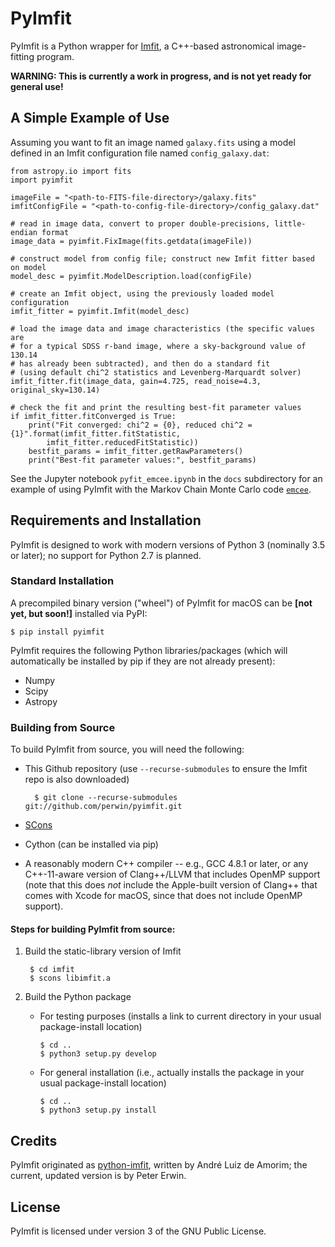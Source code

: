 # PyImfit

PyImfit is a Python wrapper for [Imfit](https://github.com/perwin/imfit), a C++-based astronomical image-fitting 
program.

**WARNING: This is currently a work in progress, and is not yet ready for general use!**

## A Simple Example of Use

Assuming you want to fit an image named `galaxy.fits` using a model defined
in an Imfit configuration file named `config_galaxy.dat`:

    from astropy.io import fits
    import pyimfit
    
    imageFile = "<path-to-FITS-file-directory>/galaxy.fits"
    imfitConfigFile = "<path-to-config-file-directory>/config_galaxy.dat"

    # read in image data, convert to proper double-precisions, little-endian format
    image_data = pyimfit.FixImage(fits.getdata(imageFile))

    # construct model from config file; construct new Imfit fitter based on model
    model_desc = pyimfit.ModelDescription.load(configFile)

    # create an Imfit object, using the previously loaded model configuration
    imfit_fitter = pyimfit.Imfit(model_desc)

    # load the image data and image characteristics (the specific values are
    # for a typical SDSS r-band image, where a sky-background value of 130.14
    # has already been subtracted), and then do a standard fit
    # (using default chi^2 statistics and Levenberg-Marquardt solver)
    imfit_fitter.fit(image_data, gain=4.725, read_noise=4.3, original_sky=130.14)
    
    # check the fit and print the resulting best-fit parameter values
    if imfit_fitter.fitConverged is True:
        print("Fit converged: chi^2 = {0}, reduced chi^2 = {1}".format(imfit_fitter.fitStatistic,
            imfit_fitter.reducedFitStatistic))
        bestfit_params = imfit_fitter.getRawParameters()
        print("Best-fit parameter values:", bestfit_params)


See the Jupyter notebook `pyfit_emcee.ipynb` in the `docs` subdirectory for
an example of using PyImfit with the Markov Chain Monte Carlo code [`emcee`](http://dfm.io/emcee/current/).


## Requirements and Installation

PyImfit is designed to work with modern versions of Python 3 (nominally 3.5 or later); no support for 
Python 2.7 is planned.

### Standard Installation

A precompiled binary version ("wheel") of PyImfit for macOS can be **[not yet, but soon!]** installed via PyPI:

    $ pip install pyimfit

PyImfit requires the following Python libraries/packages (which will automatically be installed
by pip if they are not already present):

* Numpy
* Scipy
* Astropy

### Building from Source

To build PyImfit from source, you will need the following:

   * This Github repository (use `--recurse-submodules` to ensure the Imfit repo is also downloaded)
           
           $ git clone --recurse-submodules git://github.com/perwin/pyimfit.git


   * [SCons](http://scons.org)

   * Cython (can be installed via pip)

   * A reasonably modern C++ compiler -- e.g., GCC 4.8.1 or later, or 
any C++-11-aware version of Clang++/LLVM that includes OpenMP support 
(note that this does *not* include the Apple-built version of Clang++
that comes with Xcode for macOS, since that does not include OpenMP support).


#### Steps for building PyImfit from source:

1. Build the static-library version of Imfit

        $ cd imfit
        $ scons libimfit.a


2. Build the Python package

   * For testing purposes (installs a link to current directory in your usual package-install location)

         $ cd ..
         $ python3 setup.py develop

   * For general installation (i.e., actually installs the package in your usual package-install location)

         $ cd ..
         $ python3 setup.py install


## Credits

PyImfit originated as [python-imfit](https://github.com/streeto/python-imfit), written by André Luiz de Amorim; 
the current, updated version is by Peter Erwin.


## License

PyImfit is licensed under version 3 of the GNU Public License.

